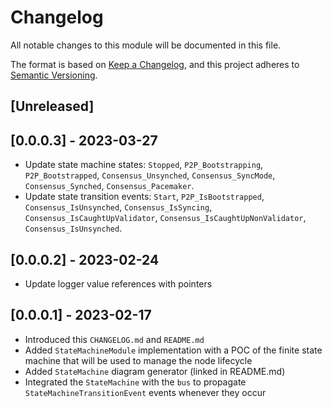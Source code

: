# Changelog

All notable changes to this module will be documented in this file.

The format is based on [Keep a Changelog](https://keepachangelog.com/en/1.0.0/),
and this project adheres to [Semantic Versioning](https://semver.org/spec/v2.0.0.html).

## [Unreleased]

## [0.0.0.3] - 2023-03-27

- Update state machine states: `Stopped`, `P2P_Bootstrapping`, `P2P_Bootstrapped`, `Consensus_Unsynched`, `Consensus_SyncMode`, `Consensus_Synched`, `Consensus_Pacemaker`.
- Update state transition events: `Start`, `P2P_IsBootstrapped`, `Consensus_IsUnsynched`, `Consensus_IsSyncing`, `Consensus_IsCaughtUpValidator`, `Consensus_IsCaughtUpNonValidator`, `Consensus_IsUnsynched`.

## [0.0.0.2] - 2023-02-24

- Update logger value references with pointers

## [0.0.0.1] - 2023-02-17

- Introduced this `CHANGELOG.md` and  `README.md`
- Added `StateMachineModule` implementation with a POC of the finite state machine that will be used to manage the node lifecycle
- Added `StateMachine` diagram generator (linked in README.md)
- Integrated the `StateMachine` with the `bus` to propagate `StateMachineTransitionEvent` events whenever they occur

<!-- GITHUB_WIKI: changelog/state_machine -->
